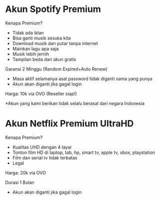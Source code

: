 # Akun Spotify Premium

Kenapa Premium?
- Tidak ada iklan
- Bisa ganti musik sesuka kita
- Download musik dan putar tanpa internet
- Mainkan lagu apa saja
- Musik lebih jernih
- Tampilan beda dari akun gratis

Garansi 2 Minggu (Random Expired+Auto Renew)
- Masa aktif selamanya asal password tidak diganti sama yang punya
- Akun akan diganti jika gagal login

Harga: 10k via OVO (Reseller siap!)

*Akun yang kami berikan tidak selalu berasal dari negara Indonesia

# Akun Netflix Premium UltraHD 

Kenapa Premium?
- Kualitas UHD dengan 4 layar
- Tonton film HD di laptop, tab, hp, smart tv, apple tv, xbox, playstation
- Film dan serial tv tidak terbatas
- Legal

Harga: 20k via OVO

Durasi 1 Bulan
- Akun akan diganti jika gagal login
